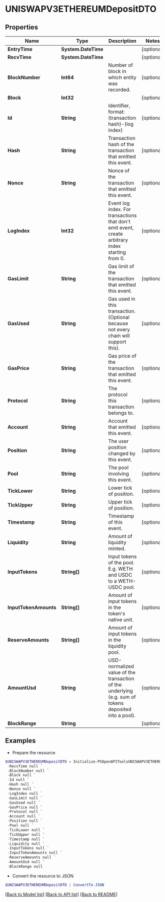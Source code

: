 # UNISWAPV3ETHEREUMDepositDTO
## Properties

Name | Type | Description | Notes
------------ | ------------- | ------------- | -------------
**EntryTime** | **System.DateTime** |  | [optional] 
**RecvTime** | **System.DateTime** |  | [optional] 
**BlockNumber** | **Int64** | Number of block in which entity was recorded. | [optional] 
**Block** | **Int32** |  | [optional] 
**Id** | **String** | Identifier, format: (transaction hash)-(log index) | [optional] 
**Hash** | **String** | Transaction hash of the transaction that emitted this event. | [optional] 
**Nonce** | **String** | Nonce of the transaction that emitted this event. | [optional] 
**LogIndex** | **Int32** | Event log index. For transactions that don&#39;t emit event, create arbitrary index starting from 0. | [optional] 
**GasLimit** | **String** | Gas limit of the transaction that emitted this event. | [optional] 
**GasUsed** | **String** | Gas used in this transaction. (Optional because not every chain will support this). | [optional] 
**GasPrice** | **String** | Gas price of the transaction that emitted this event. | [optional] 
**Protocol** | **String** | The protocol this transaction belongs to. | [optional] 
**Account** | **String** | Account that emitted this event. | [optional] 
**Position** | **String** | The user position changed by this event. | [optional] 
**Pool** | **String** | The pool involving this event. | [optional] 
**TickLower** | **String** | Lower tick of position. | [optional] 
**TickUpper** | **String** | Upper tick of position. | [optional] 
**Timestamp** | **String** | Timestamp of this event. | [optional] 
**Liquidity** | **String** | Amount of liquidity minted. | [optional] 
**InputTokens** | **String[]** | Input tokens of the pool. E.g. WETH and USDC to a WETH-USDC pool. | [optional] 
**InputTokenAmounts** | **String[]** | Amount of input tokens in the token&#39;s native unit. | [optional] 
**ReserveAmounts** | **String[]** | Amount of input tokens in the liquidity pool. | [optional] 
**AmountUsd** | **String** | USD-normalized value of the transaction of the underlying (e.g. sum of tokens deposited into a pool). | [optional] 
**BlockRange** | **String** |  | [optional] 

## Examples

- Prepare the resource
```powershell
$UNISWAPV3ETHEREUMDepositDTO = Initialize-PSOpenAPIToolsUNISWAPV3ETHEREUMDepositDTO  -EntryTime null `
 -RecvTime null `
 -BlockNumber null `
 -Block null `
 -Id null `
 -Hash null `
 -Nonce null `
 -LogIndex null `
 -GasLimit null `
 -GasUsed null `
 -GasPrice null `
 -Protocol null `
 -Account null `
 -Position null `
 -Pool null `
 -TickLower null `
 -TickUpper null `
 -Timestamp null `
 -Liquidity null `
 -InputTokens null `
 -InputTokenAmounts null `
 -ReserveAmounts null `
 -AmountUsd null `
 -BlockRange null
```

- Convert the resource to JSON
```powershell
$UNISWAPV3ETHEREUMDepositDTO | ConvertTo-JSON
```

[[Back to Model list]](../README.md#documentation-for-models) [[Back to API list]](../README.md#documentation-for-api-endpoints) [[Back to README]](../README.md)

